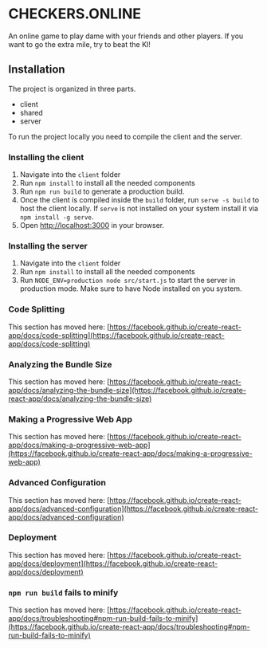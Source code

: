 # CHECKERS.ONLINE

An online game to play dame with your friends and other players. If you want to go the extra mile, try to beat the KI!

## Installation

The project is organized in three parts.
- client
- shared
- server

To run the project locally you need to compile the client and the server.

### Installing the client

1. Navigate into the `client` folder
2. Run `npm install` to install all the needed components
3. Run `npm run build` to generate a production build.
4. Once the client is compiled inside the `build` folder, run `serve -s build` to host the client locally. If `serve` is not installed on your system install it via `npm install -g serve`.
5. Open [http://localhost:3000](http://localhost:3000) in your browser.

### Installing the server
1. Navigate into the `client` folder
2. Run `npm install` to install all the needed components
3. Run `NODE_ENV=production node src/start.js` to start the server in production mode. Make sure to have Node installed on you system.

### Code Splitting

This section has moved here: [https://facebook.github.io/create-react-app/docs/code-splitting](https://facebook.github.io/create-react-app/docs/code-splitting)

### Analyzing the Bundle Size

This section has moved here: [https://facebook.github.io/create-react-app/docs/analyzing-the-bundle-size](https://facebook.github.io/create-react-app/docs/analyzing-the-bundle-size)

### Making a Progressive Web App

This section has moved here: [https://facebook.github.io/create-react-app/docs/making-a-progressive-web-app](https://facebook.github.io/create-react-app/docs/making-a-progressive-web-app)

### Advanced Configuration

This section has moved here: [https://facebook.github.io/create-react-app/docs/advanced-configuration](https://facebook.github.io/create-react-app/docs/advanced-configuration)

### Deployment

This section has moved here: [https://facebook.github.io/create-react-app/docs/deployment](https://facebook.github.io/create-react-app/docs/deployment)

### `npm run build` fails to minify

This section has moved here: [https://facebook.github.io/create-react-app/docs/troubleshooting#npm-run-build-fails-to-minify](https://facebook.github.io/create-react-app/docs/troubleshooting#npm-run-build-fails-to-minify)
